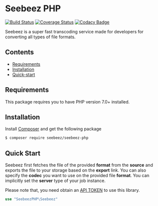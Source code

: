 # Seebeez PHP

[![Build Status](https://travis-ci.com/seebeez/seebeez-php.svg?branch=master)](https://travis-ci.com/seebeez/seebeez-php)
[![Coverage Status](https://coveralls.io/repos/github/seebeez/seebeez-php/badge.svg?branch=master)](https://coveralls.io/github/seebeez/seebeez-php?branch=master)
[![Codacy Badge](https://api.codacy.com/project/badge/Grade/ab4eb13f117c41f190a1a6d915935921)](https://www.codacy.com/manual/kazilotus/seebeez-php?utm_source=github.com&amp;utm_medium=referral&amp;utm_content=seebeez/seebeez-php&amp;utm_campaign=Badge_Grade)

Seebeez is a super fast transcoding service made for developers for converting all types of file formats.

## Contents

  - [Requirements](#requirements)
  - [Installation](#installation)
  - [Quick-start](#quick-start)

## Requirements

This package requires you to have PHP version 7.0+ installed.

## Installation

Install [Composer](https://getcomposer.org/download/) and get the following package

```sh
$ composer require seebeez/seebeez-php
```

## Quick Start

Seebeez first fetches the file of the provided **format** from the **source** and exports the file to your storage based on the **export** link. You can also specify the **codec** you want to use on the provided file **format**. You can implicitly set the **server** type of your job instance.

Please note that, you need obtain an [API TOKEN](https://seebeez.com/api) to use this library.
```php
use "SeebeezPHP\Seebeez"


```
